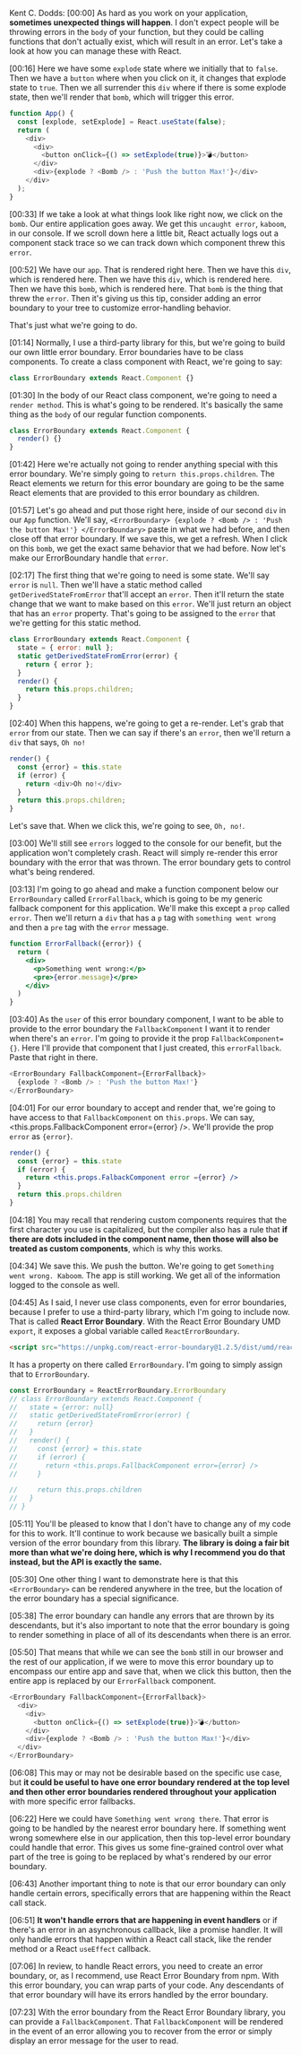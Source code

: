 Kent C. Dodds: [00:00] As hard as you work on your application, **sometimes unexpected things will happen**. I don't expect people will be throwing errors in the `body` of your function, but they could be calling functions that don't actually exist, which will result in an error. Let's take a look at how you can manage these with React.

[00:16] Here we have some `explode` state where we initially that to `false`. Then we have a `button` where when you click on it, it changes that explode state to `true`. Then we all surrender this `div` where if there is some explode state, then we'll render that `bomb`, which will trigger this error.

```js
function App() {
  const [explode, setExplode] = React.useState(false);
  return (
    <div>
      <div>
        <button onClick={() => setExplode(true)}>💣</button>
      </div>
      <div>{explode ? <Bomb /> : 'Push the button Max!'}</div>
    </div>
  );
}
```

[00:33] If we take a look at what things look like right now, we click on the `bomb`. Our entire application goes away. We get this `uncaught error`, `kaboom`, in our console. If we scroll down here a little bit, React actually logs out a component stack trace so we can track down which component threw this `error`.

[00:52] We have our `app`. That is rendered right here. Then we have this `div`, which is rendered here. Then we have this `div`, which is rendered here. Then we have this `bomb`, which is rendered here. That `bomb` is the thing that threw the `error`. Then it's giving us this tip, consider adding an error boundary to your tree to customize error-handling behavior.

That's just what we're going to do.

[01:14] Normally, I use a third-party library for this, but we're going to build our own little error boundary. Error boundaries have to be class components. To create a class component with React, we're going to say:

```js
class ErrorBoundary extends React.Component {}
```

[01:30] In the body of our React class component, we're going to need a `render method`. This is what's going to be rendered. It's basically the same thing as the `body` of our regular function components.

```js
class ErrorBoundary extends React.Component {
  render() {}
}
```

[01:42] Here we're actually not going to render anything special with this error boundary. We're simply going to `return this.props.children`. The React elements we return for this error boundary are going to be the same React elements that are provided to this error boundary as children.

[01:57] Let's go ahead and put those right here, inside of our second `div` in our `App` function. We'll say, `<ErrorBoundary> {explode ? <Bomb /> : 'Push the button Max!'} </ErrorBoundary>` paste in what we had before, and then close off that error boundary. If we save this, we get a refresh. When I click on this `bomb`, we get the exact same behavior that we had before. Now let's make our ErrorBoundary handle that `error`.

[02:17] The first thing that we're going to need is some state. We'll say `error` is `null`. Then we'll have a static method called `getDerivedStateFromError` that'll accept an `error`. Then it'll return the state change that we want to make based on this `error`. We'll just return an object that has an `error` property. That's going to be assigned to the `error` that we're getting for this static method.

```js
class ErrorBoundary extends React.Component {
  state = { error: null };
  static getDerivedStateFromError(error) {
    return { error };
  }
  render() {
    return this.props.children;
  }
}
```

[02:40] When this happens, we're going to get a re-render. Let's grab that `error` from our state. Then we can say if there's an `error`, then we'll return a `div` that says, `Oh no!`

```js
render() {
  const {error} = this.state
  if (error) {
    return <div>Oh no!</div>
  }
  return this.props.children;
}
```

Let's save that. When we click this, we're going to see, `Oh, no!`.

[03:00] We'll still see `errors` logged to the console for our benefit, but the application won't completely crash. React will simply re-render this error boundary with the error that was thrown. The error boundary gets to control what's being rendered.

[03:13] I'm going to go ahead and make a function component below our `ErrorBoundary` called `ErrorFallback`, which is going to be my generic fallback component for this application. We'll make this except a `prop` called `error`. Then we'll return a `div` that has a `p` tag with `something went wrong` and then a `pre` tag with the `error` message.

```jsx
function ErrorFallback({error}) {
  return (
    <div>
      <p>Something went wrong:</p>
      <pre>{error.message}</pre>
    </div>
  )
}
```

[03:40] As the `user` of this error boundary component, I want to be able to provide to the error boundary the `FallbackComponent` I want it to render when there's an `error`. I'm going to provide it the prop `FallbackComponent={}`. Here I'll provide that component that I just created, this `errorFallback`. Paste that right in there.

```js
<ErrorBoundary FallbackComponent={ErrorFallback}>
  {explode ? <Bomb /> : 'Push the button Max!'}
</ErrorBoundary>
```

[04:01] For our error boundary to accept and render that, we're going to have access to that `FallbackComponent` on `this.props`. We can say, <this.props.FallbackComponent error={error} />. We'll provide the prop `error` as `{error}`.

```jsx
render() {
  const {error} = this.state
  if (error) {
    return <this.props.FalbackComponent error ={error} />
  }
  return this.props.children
}
```

[04:18] You may recall that rendering custom components requires that the first character you use is capitalized, but the compiler also has a rule that **if there are dots included in the component name, then those will also be treated as custom components**, which is why this works.

[04:34] We save this. We push the button. We're going to get `Something went wrong. Kaboom`. The app is still working. We get all of the information logged to the console as well.

[04:45] As I said, I never use class components, even for error boundaries, because I prefer to use a third-party library, which I'm going to include now. That is called **React Error Boundary**. With the React Error Boundary UMD `export`, it exposes a global variable called `ReactErrorBoundary`. 

```html
<script src="https://unpkg.com/react-error-boundary@1.2.5/dist/umd/react-error-boundary.js"></script>
```

It has a property on there called `ErrorBoundary`. I'm going to simply assign that to `ErrorBoundary`.

```js
const ErrorBoundary = ReactErrorBoundary.ErrorBoundary
// class ErrorBoundary extends React.Component {
//   state = {error: null}
//   static getDerivedStateFromError(error) {
//     return {error}
//   }
//   render() {
//     const {error} = this.state
//     if (error) {
//       return <this.props.FallbackComponent error={error} />
//     }

//     return this.props.children
//   }
// }
```

[05:11] You'll be pleased to know that I don't have to change any of my code for this to work. It'll continue to work because we basically built a simple version of the error boundary from this library. **The library is doing a fair bit more than what we're doing here, which is why I recommend you do that instead, but the API is exactly the same.**

[05:30] One other thing I want to demonstrate here is that this `<ErrorBoundary>` can be rendered anywhere in the tree, but the location of the error boundary has a special significance.

[05:38] The error boundary can handle any errors that are thrown by its descendants, but it's also important to note that the error boundary is going to render something in place of all of its descendants when there is an error.

[05:50] That means that while we can see the `bomb` still in our browser and the rest of our application, if we were to move this error boundary up to encompass our entire app and save that, when we click this button, then the entire app is replaced by our `ErrorFallback` component.

```js
<ErrorBoundary FallbackComponent={ErrorFallback}>
  <div>
    <div>
      <button onClick={() => setExplode(true)}>💣</button>
    </div>
    <div>{explode ? <Bomb /> : 'Push the button Max!'}</div>
  </div>
</ErrorBoundary>
```

[06:08] This may or may not be desirable based on the specific use case, but **it could be useful to have one error boundary rendered at the top level and then other error boundaries rendered throughout your application** with more specific error fallbacks.

[06:22] Here we could have `Something went wrong there`. That error is going to be handled by the nearest error boundary here. If something went wrong somewhere else in our application, then this top-level error boundary could handle that error. This gives us some fine-grained control over what part of the tree is going to be replaced by what's rendered by our error boundary.

[06:43] Another important thing to note is that our error boundary can only handle certain errors, specifically errors that are happening within the React call stack.

[06:51] **It won't handle errors that are happening in event handlers** or if there's an error in an asynchronous callback, like a promise handler. It will only handle errors that happen within a React call stack, like the render method or a React `useEffect` callback.

[07:06] In review, to handle React errors, you need to create an error boundary, or, as I recommend, use React Error Boundary from npm. With this error boundary, you can wrap parts of your code. Any descendants of that error boundary will have its errors handled by the error boundary.

[07:23] With the error boundary from the React Error Boundary library, you can provide a `FallbackComponent`. That `FallbackComponent` will be rendered in the event of an error allowing you to recover from the error or simply display an error message for the user to read.